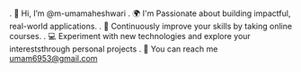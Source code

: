 . 👋 Hi, I’m @m-umamaheshwari
. 🌍 I'm Passionate about building impactful, real-world applications.
. 📗 Continuously improve your skills by taking online courses.
. 💻 Experiment with new technologies and explore your intereststhrough personal projects
. 📧 You can reach me umam6953@gmail.com 
 
